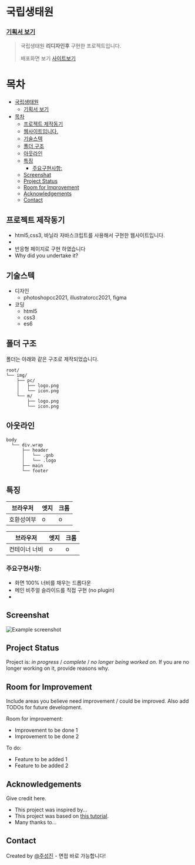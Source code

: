 
# 국립생태원
### [기획서 보기](./project.pdf)
> 국립생태원 **리디자인후** 구현한 프로젝트입니다.
> 
> 배포화면 보기 [사이트보기](https://sungjinjoo.github.io/project1/)

# 목차<!-- not toc -->
- [국립생태원](#국립생태원)
    - [기획서 보기](#기획서-보기)
- [목차](#목차)
  - [프로젝트 제작동기](#프로젝트-제작동기)
  - [웹사이트입니다.](#웹사이트입니다)
  - [기술스텍](#기술스텍)
  - [폴더 구조](#폴더-구조)
  - [아웃라인](#아웃라인)
  - [특징](#특징)
    - [주요구현사항:](#주요구현사항)
  - [Screenshat](#screenshat)
  - [Project Status](#project-status)
  - [Room for Improvement](#room-for-improvement)
  - [Acknowledgements](#acknowledgements)
  - [Contact](#contact)

## 프로젝트 제작동기
- html5,css3, 바닐라 자바스크립트를 사용해서 구현한 
웹사이트입니다.
- 
- 반응형 페이지로 구현 하였습니다
- Why did you undertake it?
<!-- You don't have to answer all the questions - just the ones relevant to your project. -->


## 기술스텍
- 디자인
  - photoshopcc2021, illustratorcc2021, figma 
- 코딩 
  - html5
  - css3
  - es6



## 폴더 구조

폴더는 아래와 같은 구조로 제작되었습니다.

```text
root/
└── img/
    ├── pc/
    │   ├── logo.png
    │   └── icon.png
    └── m/
        ├── logo.png
        └── icon.png
```

## 아웃라인
```
body
  └── div.wrap
      ├── header
      │   └── .gnb
      │   └── .logo
      ├── main
      └── footer

```


## 특징

|브라우저|엣지|크롬 |
|---|---|---|
|호환성여부|o|o|

|브라우저|엣지|크롬 |
|---|---|---|
|컨테이너 너비|o|o|

### 주요구현사항:

- 화면 100% 너비를 채우는 드롭다운
- 메인 비주얼 슬라이드를 직접 구현 (no plugin)
- 

## Screenshat
![Example screenshot](./img/screenshot.png)
<!-- If you have screenshots you'd like to share, include them here. -->



## Project Status

Project is: _in progress_ / _complete_ / _no longer being worked on_. If you are no longer working on it, provide reasons why.


## Room for Improvement
Include areas you believe need improvement / could be improved. Also add TODOs for future development.

Room for improvement:
- Improvement to be done 1
- Improvement to be done 2

To do:
- Feature to be added 1
- Feature to be added 2


## Acknowledgements
Give credit here.
- This project was inspired by...
- This project was based on [this tutorial](https://www.example.com).
- Many thanks to...


## Contact
Created by [@주성진](https://www.gunnse2@gmail.com/) - 
면접 바로 가능합니다!


<!-- Optional -->
<!-- ## License -->
<!-- This project is open source and available under the [... License](). -->

<!-- You don't have to include all sections - just the one's relevant to your project -->
